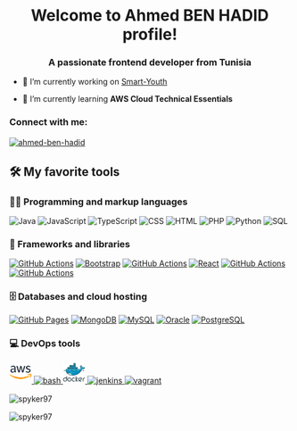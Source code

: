 <h1 align="center">Welcome to Ahmed BEN HADID profile!</h1>
<h3 align="center">A passionate frontend developer from Tunisia</h3>

- 🔭 I’m currently working on [Smart-Youth](https://github.com/Spyker97/Smart-Youth)

- 🌱 I’m currently learning **AWS Cloud Technical Essentials**

<h3 align="left">Connect with me:</h3>
<p align="left">
<a href="https://linkedin.com/in/ahmed-ben-hadid" target="blank"><img align="center" src="https://raw.githubusercontent.com/rahuldkjain/github-profile-readme-generator/master/src/images/icons/Social/linked-in-alt.svg" alt="ahmed-ben-hadid" height="30" width="40" /></a>
</p>

## 🛠️ My favorite tools

### 👨‍💻 Programming and markup languages

<p>
    <img alt="Java" src="https://img.shields.io/badge/Java-007396.svg?logo=java&logoColor=white">
    <img alt="JavaScript" src="https://img.shields.io/badge/JavaScript-F7DF1E.svg?logo=javascript&logoColor=black">
    <img alt="TypeScript" src="https://img.shields.io/badge/TypeScript-007ACC.svg?logo=typescript&logoColor=white">
    <img alt="CSS" src="https://img.shields.io/badge/CSS-1572B6.svg?logo=css3&logoColor=white">
    <img alt="HTML" src="https://img.shields.io/badge/HTML-E34F26.svg?logo=html5&logoColor=white">
    <img alt="PHP" src="https://img.shields.io/badge/PHP-777BB4.svg?logo=php&logoColor=white">
    <img alt="Python" src="https://img.shields.io/badge/Python-14354C.svg?logo=python&logoColor=white">
    <img alt="SQL" src="https://custom-icon-badges.herokuapp.com/badge/SQL-025E8C.svg?logo=database&logoColor=white">
</p>

### 🧰 Frameworks and libraries

<p>
  <a href="#"><img alt="GitHub Actions" src="https://img.shields.io/badge/Spring-6DB33F?logo=spring&logoColor=white"></a> 
  <a href="#"><img alt="Bootstrap" src="https://img.shields.io/badge/Bootstrap-7952B3.svg?logo=bootstrap&logoColor=white"></a>
    <!--<a href="#"><img alt="Express.js" src="https://img.shields.io/badge/Express.js-404d59.svg?logo=express&logoColor=white"></a>-->
    <a href="#"><img alt="GitHub Actions" src="https://img.shields.io/badge/GitHub%20Actions-2671E5.svg?logo=github%20actions&logoColor=white"></a>    
    <a href="#"><img alt="React"  src="https://img.shields.io/badge/React-20232a.svg?logo=react&logoColor=%2361DAFB"></a>
    <a href="#"><img alt="GitHub Actions" src="https://img.shields.io/badge/Angular-DD0031?logo=angular&logoColor=white"></a> 
    <a href="#"><img alt="GitHub Actions" src="https://img.shields.io/badge/.NET-5C2D91?logo=.net&logoColor=white"></a> 
  </p>


### 🗄️ Databases and cloud hosting

<p>
    <a href="#"><img alt="GitHub Pages" src="https://img.shields.io/badge/GitHub%20Pages-327FC7.svg?logo=github&logoColor=white"></a>
    <!--<a href="#"><img alt="Heroku" src="https://img.shields.io/badge/Heroku-430098.svg?logo=heroku&logoColor=white"></a>-->
    <a href="#"><img alt="MongoDB" src ="https://img.shields.io/badge/MongoDB-4ea94b.svg?logo=mongodb&logoColor=white"></a>
    <a href="#"><img alt="MySQL" src="https://img.shields.io/badge/MySQL-00f.svg?logo=mysql&logoColor=white"></a>
    <a href="#"><img alt="Oracle" src ="https://img.shields.io/badge/Oracle-F00000.svg?logo=oracle&logoColor=white"></a>
    <a href="#"><img alt="PostgreSQL" src ="https://img.shields.io/badge/PostgreSQL-316192.svg?logo=postgresql&logoColor=white"></a>
    </p>

### 💻 DevOps tools

<p align="left"> <a href="https://aws.amazon.com" target="_blank" rel="noreferrer"> <img src="https://raw.githubusercontent.com/devicons/devicon/master/icons/amazonwebservices/amazonwebservices-original-wordmark.svg" alt="aws" width="40" height="40"/> </a> <a href="https://www.gnu.org/software/bash/" target="_blank" rel="noreferrer"> <img src="https://www.vectorlogo.zone/logos/gnu_bash/gnu_bash-icon.svg" alt="bash" width="40" height="40"/> </a> <a href="https://www.docker.com/" target="_blank" rel="noreferrer"> <img src="https://raw.githubusercontent.com/devicons/devicon/master/icons/docker/docker-original-wordmark.svg" alt="docker" width="40" height="40"/> </a> <a href="https://www.jenkins.io" target="_blank" rel="noreferrer"> <img src="https://www.vectorlogo.zone/logos/jenkins/jenkins-icon.svg" alt="jenkins" width="40" height="40"/> </a> <a href="https://www.vagrantup.com/" target="_blank" rel="noreferrer"> <img src="https://www.vectorlogo.zone/logos/vagrantup/vagrantup-icon.svg" alt="vagrant" width="40" height="40"/> </a> </p>



<p><img align="center" src="https://github-readme-stats.vercel.app/api/top-langs?username=spyker97&show_icons=true&locale=en&layout=compact" alt="spyker97" /></p>

<p><img align="center" src="https://github-readme-streak-stats.herokuapp.com/?user=spyker97&" alt="spyker97" /></p>

